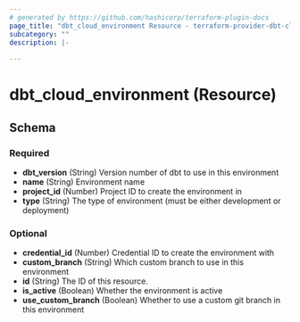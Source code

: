 ```yaml
---
# generated by https://github.com/hashicorp/terraform-plugin-docs
page_title: "dbt_cloud_environment Resource - terraform-provider-dbt-cloud"
subcategory: ""
description: |-
  
---
```


# dbt_cloud_environment (Resource)





<!-- schema generated by tfplugindocs -->
## Schema

### Required

- **dbt_version** (String) Version number of dbt to use in this environment
- **name** (String) Environment name
- **project_id** (Number) Project ID to create the environment in
- **type** (String) The type of environment (must be either development or deployment)

### Optional

- **credential_id** (Number) Credential ID to create the environment with
- **custom_branch** (String) Which custom branch to use in this environment
- **id** (String) The ID of this resource.
- **is_active** (Boolean) Whether the environment is active
- **use_custom_branch** (Boolean) Whether to use a custom git branch in this environment


